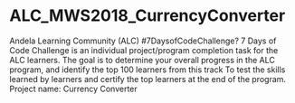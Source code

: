 # ALC_MWS2018_CurrencyConverter
Andela Learning Community (ALC) #7DaysofCodeChallenge? 7 Days of Code Challenge is an individual project/program completion task for the ALC learners. The goal is to determine your overall progress in the ALC program, and identify the top 100 learners from this track To test the skills learned by learners and certify the top learners at the end of the program.  Project name: Currency Converter
